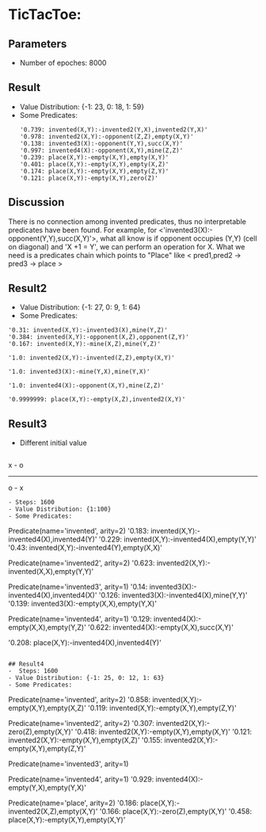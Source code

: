 # TicTacToe:
## Parameters
 - Number of epoches: 8000

## Result
 -  Value Distribution: {-1: 23, 0: 18, 1: 59}
 -  Some Predicates:
    ```
    '0.739: invented(X,Y):-invented2(Y,X),invented2(Y,X)'
    '0.978: invented2(X,Y):-opponent(Z,Z),empty(X,Y)'
    '0.138: invented3(X):-opponent(Y,Y),succ(X,Y)'
    '0.997: invented4(X):-opponent(X,Y),mine(Z,Z)'
    '0.239: place(X,Y):-empty(X,Y),empty(X,Y)'
    '0.401: place(X,Y):-empty(X,Y),empty(X,Z)'
    '0.174: place(X,Y):-empty(X,Y),empty(Z,Y)'
    '0.121: place(X,Y):-empty(X,Y),zero(Z)'
    ```

## Discussion
There is no connection among invented predicates, thus no interpretable predicates have been found. For example, for <'invented3(X):-opponent(Y,Y),succ(X,Y)'>, what all know is if opponent occupies (Y,Y) (cell on diagonal) and 'X +1 = Y', we can perform an operation for X. What we need is a predicates chain which points to "Place" like < pred1,pred2 -> pred3 -> place >


## Result2
 - Value Distribution:  {-1: 27, 0: 9, 1: 64}
 -  Some Predicates:
   ```
   '0.31: invented(X,Y):-invented3(X),mine(Y,Z)'
   '0.384: invented(X,Y):-opponent(X,Z),opponent(Z,Y)'
   '0.167: invented(X,Y):-mine(X,Z),mine(Y,Z)'

   '1.0: invented2(X,Y):-invented(Z,Z),empty(X,Y)'

   '1.0: invented3(X):-mine(Y,X),mine(Y,X)'
   
   '1.0: invented4(X):-opponent(X,Y),mine(Z,Z)'

   '0.9999999: place(X,Y):-empty(X,Z),invented2(X,Y)'
   ```
   
## Result3 
- Different initial value
  ```
x - o
- - -
o - x
  ```
- Steps: 1600
- Value Distribution: {1:100}
- Some Predicates:

```
Predicate(name='invented', arity=2)
'0.183: invented(X,Y):-invented4(X),invented4(Y)'
'0.229: invented(X,Y):-invented4(X),empty(Y,Y)'
'0.43: invented(X,Y):-invented4(Y),empty(X,X)'

Predicate(name='invented2', arity=2)
'0.623: invented2(X,Y):-invented(X,X),empty(Y,Y)'

Predicate(name='invented3', arity=1)
'0.14: invented3(X):-invented4(X),invented4(X)'
'0.126: invented3(X):-invented4(X),mine(Y,Y)'
'0.139: invented3(X):-empty(X,X),empty(Y,X)'
 
Predicate(name='invented4', arity=1)
'0.129: invented4(X):-empty(X,X),empty(Y,Z)'
'0.622: invented4(X):-empty(X,X),succ(X,Y)'

'0.208: place(X,Y):-invented4(X),invented4(Y)'
```

## Result4
-  Steps: 1600
- Value Distribution: {-1: 25, 0: 12, 1: 63}
- Some Predicates:
```
Predicate(name='invented', arity=2)
'0.858: invented(X,Y):-empty(X,Y),empty(X,Z)'
'0.119: invented(X,Y):-empty(X,Y),empty(Z,Y)'

Predicate(name='invented2', arity=2)
'0.307: invented2(X,Y):-zero(Z),empty(X,Y)'
'0.418: invented2(X,Y):-empty(X,Y),empty(X,Y)'
'0.121: invented2(X,Y):-empty(X,Y),empty(X,Z)'
'0.155: invented2(X,Y):-empty(X,Y),empty(Z,Y)'

Predicate(name='invented3', arity=1)

Predicate(name='invented4', arity=1)
'0.929: invented4(X):-empty(Y,X),empty(Y,X)'

Predicate(name='place', arity=2)
'0.186: place(X,Y):-invented2(X,Z),empty(X,Y)'
'0.166: place(X,Y):-zero(Z),empty(X,Y)'
'0.458: place(X,Y):-empty(X,Y),empty(X,Y)'
```